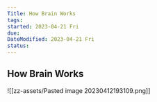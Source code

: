 ```yaml
---
Title: How Brain Works
tags:
started: 2023-04-21 Fri
due:
DateModified: 2023-04-21 Fri
status:
---
```


## How Brain Works

![[zz-assets/Pasted image 20230412193109.png]]
